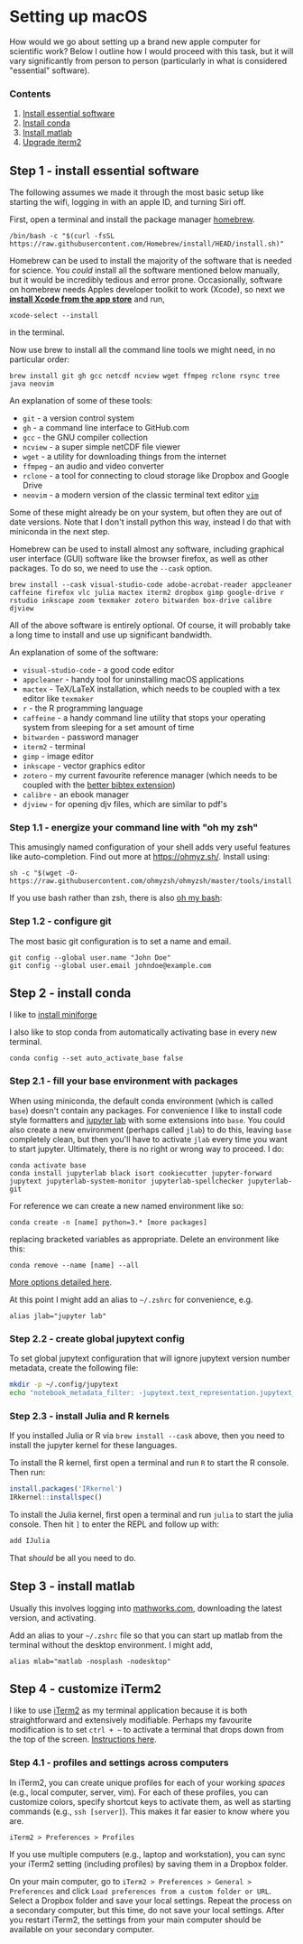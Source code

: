 # Setting up macOS

How would we go about setting up a brand new apple computer for scientific work? Below I outline how I would proceed with this task, but it will vary significantly from person to person (particularly in what is considered "essential" software).

### Contents

1) [Install essential software](#Step-1---install-essentials-software)
1) [Install conda](#Step-2---install-conda)
1) [Install matlab](#Step-3---install-matlab)
1) [Upgrade iterm2](#Step-4---customize-iterm2)

## Step 1 - install essential software

The following assumes we made it through the most basic setup like starting the wifi, logging in with an apple ID, and turning Siri off. 

First, open a terminal and install the package manager [homebrew](https://brew.sh/).

    /bin/bash -c "$(curl -fsSL https://raw.githubusercontent.com/Homebrew/install/HEAD/install.sh)"

Homebrew can be used to install the majority of the software that is needed for science. You _could_ install all the software mentioned below manually, but it would be incredibly tedious and error prone. 
Occasionally, software on homebrew needs Apples developer toolkit to work (Xcode), so next we [__install Xcode from the app store__](https://apps.apple.com/us/app/xcode/id497799835?mt=12) and run,

    xcode-select --install
    
in the terminal. 

Now use brew to install all the command line tools we might need, in no particular order:

    brew install git gh gcc netcdf ncview wget ffmpeg rclone rsync tree java neovim

An explanation of some of these tools:

* `git` - a version control system
* `gh` - a command line interface to GitHub.com
* `gcc` - the GNU compiler collection
* `ncview` - a super simple netCDF file viewer
* `wget` - a utility for downloading things from the internet
* `ffmpeg` - an audio and video converter
* `rclone` - a tool for connecting to cloud storage like Dropbox and Google Drive
* `neovim` - a modern version of the classic terminal text editor [`vim`](https://www.vim.org/)

Some of these might already be on your system, but often they are out of date versions. Note that I don't install python this way, instead I do that with miniconda in the next step. 
    
Homebrew can be used to install almost any software, including graphical user interface (GUI) software like the browser firefox, as well as other packages. To do so, we need to use the `--cask` option.

    brew install --cask visual-studio-code adobe-acrobat-reader appcleaner caffeine firefox vlc julia mactex iterm2 dropbox gimp google-drive r rstudio inkscape zoom texmaker zotero bitwarden box-drive calibre djview
    
All of the above software is entirely optional. Of course, it will probably take a long time to install and use up significant bandwidth.

An explanation of some of the software:

* `visual-studio-code` - a good code editor
* `appcleaner` - handy tool for uninstalling macOS applications
* `mactex` - TeX/LaTeX installation, which needs to be coupled with a tex editor like `texmaker`
* `r` - the R programming language
* `caffeine` - a handy command line utility that stops your operating system from sleeping for a set amount of time
* `bitwarden` - password manager
* `iterm2` - terminal
* `gimp` - image editor
* `inkscape` - vector graphics editor
* `zotero` - my current favourite reference manager (which needs to be coupled with the [better bibtex extension](https://retorque.re/zotero-better-bibtex/))
* `calibre` - an ebook manager
* `djview` - for opening djv files, which are similar to pdf's 

### Step 1.1 - energize your command line with "oh my zsh"

This amusingly named configuration of your shell adds very useful features like auto-completion. Find out more at https://ohmyz.sh/. Install using:

    sh -c "$(wget -O- https://raw.githubusercontent.com/ohmyzsh/ohmyzsh/master/tools/install.sh)"
    
If you use bash rather than zsh, there is also [oh my bash](https://github.com/ohmybash/oh-my-bash):

### Step 1.2 - configure git

The most basic git configuration is to set a name and email.

    git config --global user.name "John Doe"
    git config --global user.email johndoe@example.com

## Step 2 - install conda

I like to [install miniforge](https://github.com/conda-forge/miniforge#install)
    
I also like to stop conda from automatically activating base in every new terminal.

    conda config --set auto_activate_base false
    
### Step 2.1 - fill your base environment with packages

When using miniconda, the default conda environment (which is called `base`) doesn't contain any packages. For convenience I like to install code style formatters and [jupyter lab](https://jupyter.org/) with some extensions into `base`. You could also create a new environment (perhaps called `jlab`) to do this, leaving `base` completely clean, but then you'll have to activate `jlab` every time you want to start jupyter. Ultimately, there is no right or wrong way to proceed. I do:

    conda activate base
    conda install jupyterlab black isort cookiecutter jupyter-forward jupytext jupyterlab-system-monitor jupyterlab-spellchecker jupyterlab-git

For reference we can create a new named environment like so:

    conda create -n [name] python=3.* [more packages]
    
replacing bracketed variables as appropriate. Delete an environment like this:

    conda remove --name [name] --all
    
[More options detailed here](https://conda.io/projects/conda/en/latest/user-guide/tasks/manage-environments.html).

At this point I might add an alias to `~/.zshrc` for convenience, e.g.

    alias jlab="jupyter lab"
    
### Step 2.2 - create global jupytext config

To set global jupytext configuration that will ignore jupytext version number metadata, create the following file:

```bash
mkdir -p ~/.config/jupytext
echo "notebook_metadata_filter: -jupytext.text_representation.jupytext_version" > ~/.config/jupytext/jupytext.yml
```

### Step 2.3 - install Julia and R kernels

If you installed Julia or R via `brew install --cask` above, then you need to install the jupyter kernel for these languages.

To install the R kernel, first open a terminal and run `R` to start the R console. Then run:

```R
install.packages('IRkernel') 
IRkernel::installspec()
```

To install the Julia kernel, first open a terminal and run `julia` to start the julia console. Then hit `]` to enter the REPL and follow up with:

```julia
add IJulia
```

That _should_ be all you need to do.
    
## Step 3 - install matlab

Usually this involves logging into [mathworks.com](https://www.mathworks.com/), downloading the latest version, and activating.

Add an alias to your `~/.zshrc` file so that you can start up matlab from the terminal without the desktop environment. I might add,

```
alias mlab="matlab -nosplash -nodesktop"
```

## Step 4 - customize iTerm2

I like to use [iTerm2](https://iterm2.com/) as my terminal application because it is both straightforward and extensively modifiable. Perhaps my favourite modification is to set `ctrl + ~` to activate a terminal that drops down from the top of the screen. [Instructions here](https://blog.mestwin.net/drop-down-terminal-in-macos-with-iterm2/).

### Step 4.1 - profiles and settings across computers
In iTerm2, you can create unique profiles for each of your working _spaces_ (e.g., local computer, server, vim). For each of these profiles, you can customize colors, specify shortcut keys to activate them, as well as starting commands (e.g., `ssh [server]`). This makes it far easier to know where you are.

`iTerm2 > Preferences > Profiles`

If you use multiple computers (e.g., laptop and workstation), you can sync your iTerm2 setting (including profiles) by saving them in a Dropbox folder.

On your main computer, go to `iTerm2 > Preferences > General > Preferences` and click `Load preferences from a custom folder or URL`. Select a Dropbox folder and save your local settings. Repeat the process on a secondary computer, but this time, do not save your local settings. After you restart iTerm2, the settings from your main computer should be available on your secondary computer.
